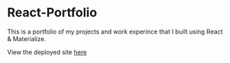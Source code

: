 # React-Portfolio
This is a portfolio of my projects and work experince that I built using React & Materialize.

View the deployed site [here](https://keylee-lnby.github.io/Kelly-Lineberry/)
